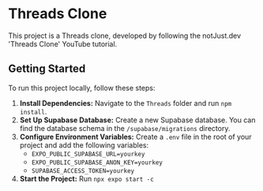 # Threads Clone

This project is a Threads clone, developed by following the notJust.dev 'Threads Clone' YouTube tutorial.

## Getting Started

To run this project locally, follow these steps:

1.  **Install Dependencies:** Navigate to the `Threads` folder and run `npm install`.
2.  **Set Up Supabase Database:** Create a new Supabase database. You can find the database schema in the `/supabase/migrations` directory.
3.  **Configure Environment Variables:** Create a `.env` file in the root of your project and add the following variables:
    * `EXPO_PUBLIC_SUPABASE_URL=yourkey`
    * `EXPO_PUBLIC_SUPABASE_ANON_KEY=yourkey`
    * `SUPABASE_ACCESS_TOKEN=yourkey`
4.  **Start the Project:** Run `npx expo start -c`

